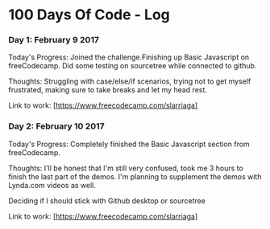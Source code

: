 # 100 Days Of Code - Log

### Day 1: February 9 2017

Today's Progress: Joined the challenge.Finishing up Basic Javascript on freeCodecamp. Did some testing on sourcetree while connected to github.

Thoughts: Struggling with case/else/if scenarios, trying not to get myself frustrated, making sure to take breaks and let my head rest.

Link to work: [https://www.freecodecamp.com/slarriaga]

### Day 2: February 10 2017

Today's Progress: Completely finished the Basic Javascript section from freeCodecamp.

Thoughts: I'll be honest that I'm still very confused, took me 3 hours to finish the last part of the demos. I'm planning to supplement the demos with Lynda.com videos as well.

Deciding if I should stick with Github desktop or sourcetree

Link to work: [https://www.freecodecamp.com/slarriaga]
